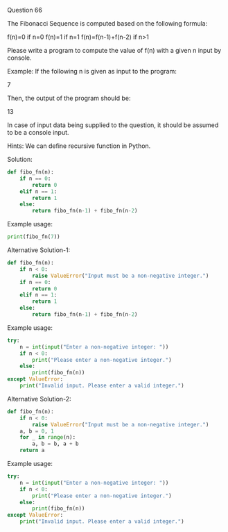 Question 66

The Fibonacci Sequence is computed based on the following formula:

f(n)=0 if n=0 f(n)=1 if n=1 f(n)=f(n-1)+f(n-2) if n>1

Please write a program to compute the value of f(n) with a given n input by console.

Example: If the following n is given as input to the program:

7

Then, the output of the program should be:

13

In case of input data being supplied to the question, it should be assumed to be a console input.

Hints: We can define recursive function in Python.

Solution:

```python
def fibo_fn(n):
    if n == 0:
        return 0
    elif n == 1:
        return 1
    else:
        return fibo_fn(n-1) + fibo_fn(n-2)
```

Example usage:

```python
print(fibo_fn(7))
```

Alternative Solution-1:

```python
def fibo_fn(n):
    if n < 0:
        raise ValueError("Input must be a non-negative integer.")
    if n == 0:
        return 0
    elif n == 1:
        return 1
    else:
        return fibo_fn(n-1) + fibo_fn(n-2)
```

Example usage:

```python
try:
    n = int(input("Enter a non-negative integer: "))
    if n < 0:
        print("Please enter a non-negative integer.")
    else:
        print(fibo_fn(n))
except ValueError:
    print("Invalid input. Please enter a valid integer.")
```

Alternative Solution-2:

```python
def fibo_fn(n):
    if n < 0:
        raise ValueError("Input must be a non-negative integer.")
    a, b = 0, 1
    for _ in range(n):
        a, b = b, a + b
    return a
```


Example usage:

```python
try:
    n = int(input("Enter a non-negative integer: "))
    if n < 0:
        print("Please enter a non-negative integer.")
    else:
        print(fibo_fn(n))
except ValueError:
    print("Invalid input. Please enter a valid integer.")
```
